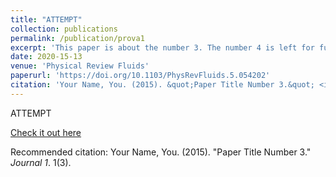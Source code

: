 ```yaml
---
title: "ATTEMPT"
collection: publications
permalink: /publication/prova1
excerpt: 'This paper is about the number 3. The number 4 is left for future work.'
date: 2020-15-13
venue: 'Physical Review Fluids'
paperurl: 'https://doi.org/10.1103/PhysRevFluids.5.054202'
citation: 'Your Name, You. (2015). &quot;Paper Title Number 3.&quot; <i>Journal 1</i>. 1(3).'
---
```

ATTEMPT

[Check it out here](http://Alessandro-Bongarzone.github.io/files/PRF_Feedback-free-microfluidic-oscillator-with-impinging-jets.pdf)

Recommended citation: Your Name, You. (2015). "Paper Title Number 3." <i>Journal 1</i>. 1(3).
